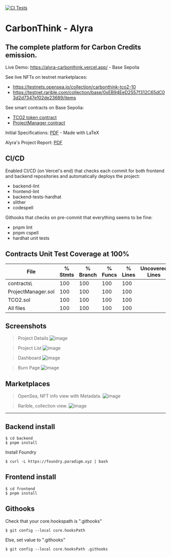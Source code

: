 [![CI Tests](https://github.com/Varadiell/alyra-carbonthink/actions/workflows/ci-tests.yml/badge.svg?branch=main)](https://github.com/Varadiell/alyra-carbonthink/actions/workflows/ci-tests.yml)

# CarbonThink - Alyra
## The complete platform for Carbon Credits emission.

Live Demo: https://alyra-carbonthink.vercel.app/ - Base Sepolia

See live NFTs on testnet marketplaces:
- https://testnets.opensea.io/collection/carbonthink-tco2-10
- https://testnet.rarible.com/collection/base/0xEB94EeD2557f312C65dC03d2d7347e102de23689/items

See smart contracts on Base Sepolia:
- [TCO2 token contract](https://sepolia.basescan.org/address/0xEB94EeD2557f312C65dC03d2d7347e102de23689)
- [ProjectManager contract](https://sepolia.basescan.org/address/0xb13498d53f71fc4c0819fb365816539f8d6822bc)

Initial Specifications: [PDF](/specifications/CarbonThink%20-%20Specifications.pdf) - Made with LaTeX

Alyra's Project Report: [PDF](/specifications/CarbonThink%20-%20Alyra%20-%20Project%20Report%20RS6515.pdf)


## CI/CD

Enabled CI/CD (on Vercel's end) that checks each commit for both frontend and backend repositories and automatically deploys the project:
- backend-lint
- frontend-lint
- backend-tests-hardhat
- slither
- codespell

Githooks that checks on pre-commit that everything seems to be fine:
- pnpm lint
- pnpm cspell
- hardhat unit tests

## Contracts Unit Test Coverage at 100%

File                 |  % Stmts | % Branch |  % Funcs |  % Lines |Uncovered Lines |
---------------------|----------|----------|----------|----------|----------------|
 contracts\          |      100 |      100 |      100 |      100 |                |
  ProjectManager.sol |      100 |      100 |      100 |      100 |                |
  TCO2.sol           |      100 |      100 |      100 |      100 |                |
All files            |      100 |      100 |      100 |      100 |                |

## Screenshots

> Project Details
![image](https://github.com/user-attachments/assets/7e565afd-3edb-4c18-bebe-c458a0ac5186)

> Project List
![image](https://github.com/user-attachments/assets/7e897b70-814f-4120-a70f-e2bf9917f93d)

> Dashboard
![image](https://github.com/user-attachments/assets/86f674cd-98b3-4c91-b21c-44ef608f5db8)

> Burn Page
![image](https://github.com/user-attachments/assets/bbe4243a-141f-4454-a008-c94ac7782ad2)

## Marketplaces

> OpenSea, NFT info view with Metadata.
![image](https://github.com/user-attachments/assets/4f312e87-2677-46e5-8449-48faecb0791f)

> Rarible, collection view.
![image](https://github.com/user-attachments/assets/e4b07d68-f6dd-4054-be38-cbdc01268f37)

------------------------------

## Backend install

```
$ cd backend
$ pnpm install
```

Install Foundry
```
$ curl -L https://foundry.paradigm.xyz | bash
```

## Frontend install

```
$ cd frontend
$ pnpm install
```

## Githooks

Check that your core.hookspath is ".githooks"
```
$ git config --local core.hooksPath
```

Else, set value to ".githooks"
```
$ git config --local core.hooksPath .githooks
```
